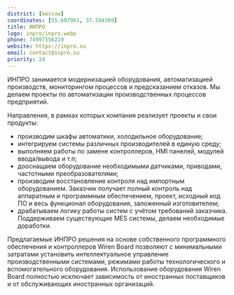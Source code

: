 ```yaml
---
district: [moscow]
coordinates: [55.607961, 37.594369]
title: ИНПРО
logo: inpro/inpro.webp
phone: 74997556219
website: https://inpro.su
email: contact@inpro.su
priority: 24
---
```


ИНПРО занимается модернизацией оборудования, автоматизацией производств, мониторингом процессов и предсказанием отказов.
Мы делаем проекты по автоматизации производственных процессов предприятий.

Направления, в рамках которых компания реализует проекты и свои продукты:

* производим шкафы автоматики, холодильное оборудование;
* интегрируем системы различных производителей в единую среду;
* выполняем работы по замене контроллеров, HMI панелей, модулей ввода/вывода и т.п;
* дооснащаем оборудование необходимыми датчиками, приводами, частотными преобразователями;
* производим восстановление контроля над импортным оборудованием. Заказчик получает полный контроль над аппаратным и программным обеспечением, проект, исходный код ПО и весь функционал оборудования, заложенный изготовителем;
* драбатываем логику работы систем с учётом требований заказчика. Поддерживаем существующие MES системы, делаем необходимые доработки.

Предлагаемые ИНПРО решения на основе собственного программного обеспечения и контроллеров Wiren Board позволяют с минимальными затратами установить интеллектуальное управление производственными системами, режимами работы технологического и вспомогательного оборудования. 
Использование оборудования Wiren Board полностью исключает зависимость от иностранных поставщиков и от обслуживающих иностранных организаций.
